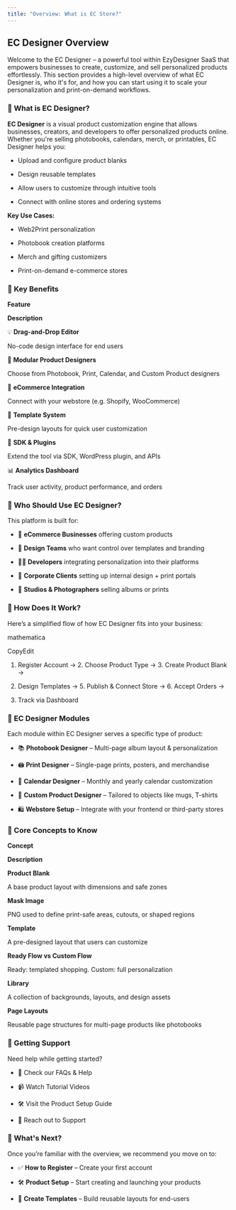 ```yaml
---
title: "Overview: What is EC Store?"
---
```




## **EC Designer Overview**

Welcome to the EC Designer – a powerful tool within EzyDesigner SaaS that empowers businesses to create, customize, and sell personalized products effortlessly. This section provides a high-level overview of what EC Designer is, who it's for, and how you can start using it to scale your personalization and print-on-demand workflows.





### **🔹 What is EC Designer?**

**EC Designer** is a visual product customization engine that allows businesses, creators, and developers to offer personalized products online. Whether you're selling photobooks, calendars, merch, or printables, EC Designer helps you:

* Upload and configure product blanks


* Design reusable templates


* Allow users to customize through intuitive tools


* Connect with online stores and ordering systems



**Key Use Cases:**

* Web2Print personalization


* Photobook creation platforms


* Merch and gifting customizers


* Print-on-demand e-commerce stores







### **🔹 Key Benefits**

**Feature**

**Description**

💡 **Drag-and-Drop Editor**

No-code design interface for end users

🧩 **Modular Product Designers**

Choose from Photobook, Print, Calendar, and Custom Product designers

🛒 **eCommerce Integration**

Connect with your webstore (e.g. Shopify, WooCommerce)

📐 **Template System**

Pre-design layouts for quick user customization

🔌 **SDK & Plugins**

Extend the tool via SDK, WordPress plugin, and APIs

📊 **Analytics Dashboard**

Track user activity, product performance, and orders





### **🔹 Who Should Use EC Designer?**

This platform is built for:

* 🏪 **eCommerce Businesses** offering custom products


* 🎨 **Design Teams** who want control over templates and branding


* 🧑‍💻 **Developers** integrating personalization into their platforms


* 🏢 **Corporate Clients** setting up internal design + print portals


* 📸 **Studios & Photographers** selling albums or prints







### **🔹 How Does It Work?**

Here’s a simplified flow of how EC Designer fits into your business:

mathematica

CopyEdit

1. Register Account → 2. Choose Product Type → 3. Create Product Blank → 

4. Design Templates → 5. Publish & Connect Store → 6. Accept Orders → 

7. Track via Dashboard





### **🔹 EC Designer Modules**

Each module within EC Designer serves a specific type of product:

* 📚 **Photobook Designer** – Multi-page album layout & personalization


* 🖨️ **Print Designer** – Single-page prints, posters, and merchandise


* 📅 **Calendar Designer** – Monthly and yearly calendar customization


* 🧩 **Custom Product Designer** – Tailored to objects like mugs, T-shirts


* 🛍️ **Webstore Setup** – Integrate with your frontend or third-party stores







### **🔹 Core Concepts to Know**

**Concept**

**Description**

**Product Blank**

A base product layout with dimensions and safe zones

**Mask Image**

PNG used to define print-safe areas, cutouts, or shaped regions

**Template**

A pre-designed layout that users can customize

**Ready Flow vs Custom Flow**

Ready: templated shopping. Custom: full personalization

**Library**

A collection of backgrounds, layouts, and design assets

**Page Layouts**

Reusable page structures for multi-page products like photobooks





### **🔹 Getting Support**

Need help while getting started?

* 📄 Check our FAQs & Help


* 📹 Watch Tutorial Videos


* 🛠️ Visit the Product Setup Guide


* 💬 Reach out to Support





### **🔹 What's Next?**

Once you’re familiar with the overview, we recommend you move on to:

* ✅ **How to Register** – Create your first account


* 🛠️ **Product Setup** – Start creating and launching your products


* 🧩 **Create Templates** – Build reusable layouts for end-users





![]()
